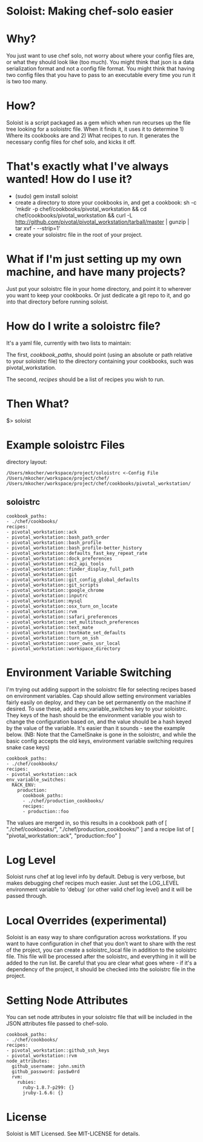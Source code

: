 Soloist: Making chef-solo easier
================================

# Why?
You just want to use chef solo, not worry about where your config files are, or what they should look like (too much).  You might think that json is a data serialization format and not a config file format.  You might think that having two config files that you have to pass to an executable every time you run it is two too many.

# How?
Soloist is a script packaged as a gem which when run recurses up the file tree looking for a soloistrc file.  When it finds it, it uses it to determine 1) Where its cookbooks are and 2) What recipes to run.  It generates the necessary config files for chef solo, and kicks it off.

# That's exactly what I've always wanted! How do I use it?
* (sudo) gem install soloist
* create a directory to store your cookbooks in, and get a cookbook: 
	sh -c 'mkdir -p chef/cookbooks/pivotal_workstation && cd chef/cookbooks/pivotal_workstation &&  curl -L http://github.com/pivotal/pivotal_workstation/tarball/master |  gunzip | tar xvf - --strip=1'
* create your soloistrc file in the root of your project.

# What if I'm just setting up my own machine, and have many projects?
Just put your soloistrc file in your home directory, and point it to wherever you want to keep your cookbooks. Or just dedicate a git repo to it, and go into that directory before running soloist.

# How do I write a soloistrc file?
It's a yaml file, currently with two lists to maintain:

The first, _cookbook\_paths_, should point (using an absolute or path relative to your soloistrc file) to the directory containing your cookbooks, such was pivotal_workstation.

The second, _recipes_ should be a list of recipes you wish to run.

# Then What?
$> soloist


Example soloistrc Files
=======================

directory layout:

    /Users/mkocher/workspace/project/soloistrc <-Config File
    /Users/mkocher/workspace/project/chef/
    /Users/mkocher/workspace/project/chef/cookbooks/pivotal_workstation/


soloistrc
---------
	cookbook_paths:
	- ./chef/cookbooks/
	recipes:
	- pivotal_workstation::ack
	- pivotal_workstation::bash_path_order
	- pivotal_workstation::bash_profile
	- pivotal_workstation::bash_profile-better_history
	- pivotal_workstation::defaults_fast_key_repeat_rate
	- pivotal_workstation::dock_preferences
	- pivotal_workstation::ec2_api_tools
	- pivotal_workstation::finder_display_full_path
	- pivotal_workstation::git
	- pivotal_workstation::git_config_global_defaults
	- pivotal_workstation::git_scripts
	- pivotal_workstation::google_chrome
	- pivotal_workstation::inputrc
	- pivotal_workstation::mysql
	- pivotal_workstation::osx_turn_on_locate
	- pivotal_workstation::rvm
	- pivotal_workstation::safari_preferences
	- pivotal_workstation::set_multitouch_preferences
	- pivotal_workstation::text_mate
	- pivotal_workstation::textmate_set_defaults
	- pivotal_workstation::turn_on_ssh
	- pivotal_workstation::user_owns_usr_local
	- pivotal_workstation::workspace_directory

Environment Variable Switching
==============================
I'm trying out adding support in the soloistrc file for selecting recipes based on environment variables.  Cap should allow setting environment variables fairly easily on deploy, and they can be set permanently on the machine if desired.  To use these, add a env_variable_switches key to your soloistrc.  They keys of the hash should be the environment variable you wish to change the configuration based on, and the value should be a hash keyed by the value of the variable.  It's easier than it sounds - see the example below. (NB: Note that the CamelSnake is gone in the soloistrc, and while the basic config accepts the old keys, environment variable switching requires snake case keys)

	cookbook_paths:
	- ./chef/cookbooks/
	recipes:
	- pivotal_workstation::ack
	env_variable_switches:
	  RACK_ENV:
	    production:
	      cookbook_paths:
	      - ./chef/production_cookbooks/
	      recipes:
	      - production::foo

The values are merged in, so this results in a cookbook path of
	[
      "./chef/cookbooks/",
      "./chef/production_cookbooks/"
    ]
and a recipe list of
	[
	  "pivotal_workstation::ack", 
	  "production::foo"
	]
	
Log Level
=========
Soloist runs chef at log level info by default.  Debug is very verbose, but makes debugging chef recipes much easier.  Just set the LOG_LEVEL environment variable to 'debug' (or other valid chef log level) and it will be passed through.

Local Overrides (experimental)
==============================
Soloist is an easy way to share configuration across workstations.  If you want to have configuration in chef that you don't want to share with the rest of the project, you can create a soloistrc_local file in addition to the soloistrc file.  This file will be processed after the soloistrc, and everything in it will be added to the run list.  Be careful that you are clear what goes where - if it's a dependency of the project, it should be checked into the soloistrc file in the project.

Setting Node Attributes
=======================
You can set node attributes in your soloistrc file that will be included in the JSON attributes file passed to chef-solo.

    cookbook_paths:
    - ./chef/cookbooks/
    recipes:
    - pivotal_workstation::github_ssh_keys
    - pivotal_workstation::rvm
    node_attributes:
      github_username: john.smith
      github_password: pas$w0rd
      rvm:
        rubies:
          ruby-1.8.7-p299: {}
          jruby-1.6.6: {}

License
=======
Soloist is MIT Licensed.  See MIT-LICENSE for details.